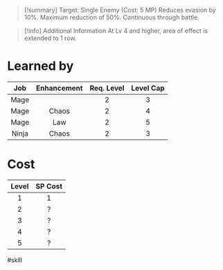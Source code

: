 >[!summary]
>Target: Single Enemy (Cost: 5 MP)
>Reduces evasion by 10%.
>Maximum reduction of 50%.
>Continuous through battle.

>[!info] Additional Information
>At Lv 4 and higher, area of effect is extended to 1 row.
# Learned by
|  Job  | Enhancement | Req. Level | Level Cap |
|:-----:|:-----------:|:----------:|:---------:|
| Mage  |             |     2      |     3     |
| Mage  |    Chaos    |     2      |     4     |
| Mage  |     Law     |     2      |     5     |
| Ninja |    Chaos    |     2      |     3     | 
# Cost
| Level | SP Cost |
|:-----:|:-------:|
|   1   |    1    |
|   2   |    ?    |
|   3   |    ?    |
|   4   |    ?    |
|   5   |    ?    | 

#skill 